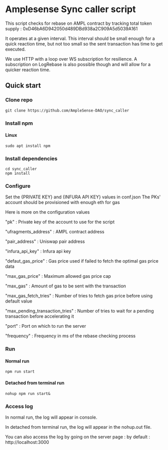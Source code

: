 # Amplesense Sync caller script

This script checks for rebase on AMPL contract by tracking total token supply : 0xD46bA6D942050d489DBd938a2C909A5d5039A161

It operates at a given interval. This interval should be small enough for a quick reaction time, but not too small so the sent transaction has time to get executed.

We use HTTP with a loop over WS subscription for resilience. A subscription on LogRebase is also possible though and will allow for a quicker reaction time.

## Quick start

### Clone repo
```
git clone https://github.com/AmpleSense-DAO/sync_caller
```

### Install npm
#### Linux
```
sudo apt install npm
```

### Install dependencies
```
cd sync_caller
npm install
```

### Configure
Set the {PRIVATE KEY} and {INFURA API KEY} values in conf.json
The PKs' account should be provisioned with enough eth for gas

Here is more on the configuration values

"pk" : Private key of the account to use for the script

"ufragments_address" : AMPL contract address

"pair_address" : Uniswap pair address

"infura_api_key" : Infura api key

"defaut_gas_price" : Gas price used if failed to fetch the optimal gas price data

"max_gas_price" : Maximum allowed gas price cap

"max_gas" : Amount of gas to be sent with the transaction

"max_gas_fetch_tries" : Number of tries to fetch gas price before using default value

"max_pending_transaction_tries" : Number of tries to wait for a pending transaction before accelerating it

"port" : Port on which to run the server

"frequency" : Frequency in ms of the rebase checking process

### Run

#### Normal run
```
npm run start
```

#### Detached from terminal run
```
nohup npm run start&
```

### Access log

In normal run, the log will appear in console.

In detached from terminal run, the log will appear in the nohup.out file.

You can also access the log by going on the server page : by default : http://localhost:3000
